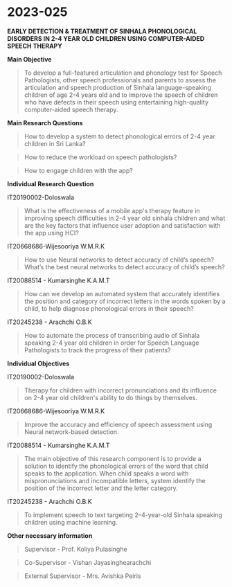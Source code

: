 # 2023-025

**EARLY DETECTION & TREATMENT OF SINHALA PHONOLOGICAL DISORDERS IN 2-4 YEAR OLD CHILDREN USING COMPUTER-AIDED SPEECH THERAPY**

**Main Objective**


> To develop a full-featured articulation and phonology test for Speech Pathologists, other speech professionals and parents to assess the articulation and speech production of Sinhala language-speaking children of age 2-4 years old and to improve the speech of children who have defects in their speech using entertaining high-quality computer-aided speech therapy. 

**Main Research Questions**
> How to develop a system to detect phonological errors of 2-4 year children in Sri Lanka?

> How to reduce the workload on speech pathologists?

> How to engage children with the app?



**Individual Research Question**


IT20190002-Doloswala

> What is the effectiveness of a mobile app's therapy feature in improving speech difficulties in 2-4 year old sinhala children  and what are the key factors that influence user adoption and satisfaction with the app using HCI? 

IT20668686-Wijesooriya W.M.R.K 

> How to use Neural networks to detect accuracy of child’s speech?
> What’s the best neural networks to detect accuracy of child’s speech?

IT20088514 - Kumarsinghe K.A.M.T

> How can we develop an automated system that accurately identifies the position and category of incorrect letters in the words spoken by a child, to help diagnose phonological errors in their speech? 

IT20245238 - Arachchi O.B.K

> How to automate the process of transcribing audio of Sinhala speaking 2-4 year old children in order for Speech Language Pathologists to track the progress of their patients? 


**Individual Objectives**

IT20190002-Doloswala

> Therapy for children with incorrect pronunciations and its influence on 2-4 year old children's ability to do things by themselves. 

IT20668686-Wijesooriya W.M.R.K

> Improve the accuracy and efficiency of speech assessment using Neural network-based detection. 

IT20088514 - Kumarsinghe K.A.M.T

> The main objective of this research component is to provide a solution to identify the phonological errors of the word that child speaks to the application. When child speaks a word with mispronunciations and incompatible letters, system identify the position of the incorrect letter and the letter category.

IT20245238 - Arachchi O.B.K

> To implement speech to text targeting 2–4-year-old Sinhala speaking children using machine learning.

**Other necessary information**

> Supervisor -  Prof. Koliya Pulasinghe

> Co-Supervisor - Vishan Jayasinghearachchi

> External Supervisor - Mrs. Avishka Peiris 

